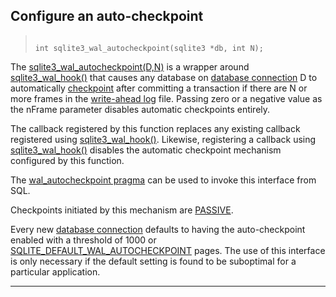 ## Configure an auto\-checkpoint




> ```
> 
> int sqlite3_wal_autocheckpoint(sqlite3 *db, int N);
> 
> ```



The [sqlite3\_wal\_autocheckpoint(D,N)](#sqlite3_wal_autocheckpoint) is a wrapper around
[sqlite3\_wal\_hook()](#sqlite3_wal_hook) that causes any database on [database connection](#sqlite3) D
to automatically [checkpoint](wal.html#ckpt)
after committing a transaction if there are N or
more frames in the [write\-ahead log](wal.html) file. Passing zero or
a negative value as the nFrame parameter disables automatic
checkpoints entirely.


The callback registered by this function replaces any existing callback
registered using [sqlite3\_wal\_hook()](#sqlite3_wal_hook). Likewise, registering a callback
using [sqlite3\_wal\_hook()](#sqlite3_wal_hook) disables the automatic checkpoint mechanism
configured by this function.


The [wal\_autocheckpoint pragma](pragma.html#pragma_wal_autocheckpoint) can be used to invoke this interface
from SQL.


Checkpoints initiated by this mechanism are
[PASSIVE](#sqlite3_wal_checkpoint_v2).


Every new [database connection](#sqlite3) defaults to having the auto\-checkpoint
enabled with a threshold of 1000 or [SQLITE\_DEFAULT\_WAL\_AUTOCHECKPOINT](compile.html#default_wal_autocheckpoint)
pages. The use of this interface
is only necessary if the default setting is found to be suboptimal
for a particular application.




---


